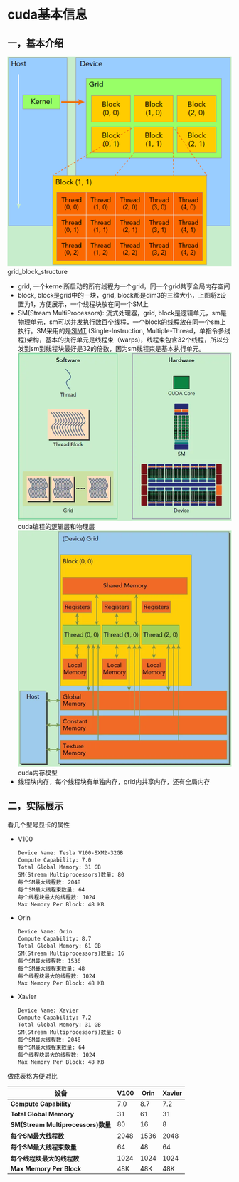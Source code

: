 # cuda基本信息

## 一，基本介绍

![img](grid_block_structure.png)
grid_block_structure

- grid, 一个kernel所启动的所有线程为一个grid，同一个grid共享全局内存空间
- block, block是grid中的一块，grid, block都是dim3的三维大小，上图将z设置为1，方便展示，一个线程块放在同一个SM上
- SM(Stream MultiProcessors): 流式处理器，grid, block是逻辑单元，sm是物理单元，sm可以并发执行数百个线程，一个block的线程放在同一个sm上执行。SM采用的是[SIMT](https://link.zhihu.com/?target=http%3A//docs.nvidia.com/cuda/cuda-c-programming-guide/index.html%23simt-architecture) (Single-Instruction, Multiple-Thread，单指令多线程)架构，基本的执行单元是线程束（warps)，线程束包含32个线程，所以分发到sm到线程块最好是32的倍数，因为sm线程束是基本执行单元。
  ![img](cuda编程的逻辑层和物理层.png)
  cuda编程的逻辑层和物理层
  ![img](cuda内存模型.png)
  cuda内存模型
- 线程块内存，每个线程块有单独内存，grid内共享内存，还有全局内存

## 二，实际展示

看几个型号显卡的属性

- V100

  ```
  Device Name: Tesla V100-SXM2-32GB
  Compute Capability: 7.0
  Total Global Memory: 31 GB
  SM(Stream Multiprocessors)数量: 80
  每个SM最大线程数: 2048
  每个SM最大线程束数量: 64
  每个线程块最大的线程数: 1024
  Max Memory Per Block: 48 KB
  ```
- Orin

  ```
  Device Name: Orin
  Compute Capability: 8.7
  Total Global Memory: 61 GB
  SM(Stream Multiprocessors)数量: 16
  每个SM最大线程数: 1536
  每个SM最大线程束数量: 48
  每个线程块最大的线程数: 1024
  Max Memory Per Block: 48 KB
  ```
- Xavier

  ```
  Device Name: Xavier
  Compute Capability: 7.2
  Total Global Memory: 31 GB
  SM(Stream Multiprocessors)数量: 8
  每个SM最大线程数: 2048
  每个SM最大线程束数量: 64
  每个线程块最大的线程数: 1024
  Max Memory Per Block: 48 KB
  ```

做成表格方便对比

| 设备                                     | V100 | Orin | Xavier |
| ---------------------------------------- | ---- | ---- | ------ |
| **Compute Capability**             | 7.0  | 8.7  | 7.2    |
| **Total Global Memory**            | 31   | 61   | 31     |
| **SM(Stream Multiprocessors)数量** | 80   | 16   | 8      |
| **每个SM最大线程数**               | 2048 | 1536 | 2048   |
| **每个SM最大线程束数量**           | 64   | 48   | 64     |
| **每个线程块最大的线程数**         | 1024 | 1024 | 1024   |
| **Max Memory Per Block**           | 48K  | 48K  | 48K    |

